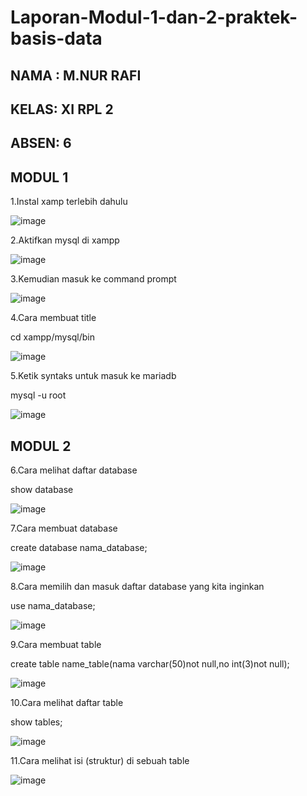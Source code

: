 # Laporan-Modul-1-dan-2-praktek-basis-data
## NAMA : M.NUR RAFI
## KELAS: XI RPL 2
## ABSEN: 6

## MODUL 1

1.Instal xamp terlebih dahulu

![image](https://user-images.githubusercontent.com/113566186/190336523-74046781-fa01-4d6c-ae30-e0c2e857ab75.png)

2.Aktifkan mysql di xampp

![image](https://user-images.githubusercontent.com/113566186/190336888-c84e9360-a026-4d6a-a0c8-f15b5be18f86.png)

3.Kemudian masuk ke command prompt

![image](https://user-images.githubusercontent.com/113566186/190337600-83ae4c2e-ebba-4bff-82c6-8d5a12e56a29.png)

4.Cara membuat title

cd xampp/mysql/bin

![image](https://user-images.githubusercontent.com/113566186/190338881-22f82c73-bd57-423b-bfdd-fcc0f554df56.png)

5.Ketik syntaks untuk masuk ke mariadb

mysql -u root

![image](https://user-images.githubusercontent.com/113566186/190339095-422aaeec-7ecf-4893-ad84-11dce419f184.png)

## MODUL 2

6.Cara melihat daftar database

show database

![image](https://user-images.githubusercontent.com/113566186/190339590-8fe247e7-ff6e-4365-bf69-5335a1c0d174.png)

7.Cara membuat database

create database nama_database;

![image](https://user-images.githubusercontent.com/113566186/190339680-ad9c2744-ce27-42f9-8cbc-adf24e5471ce.png)


8.Cara memilih dan masuk daftar database yang kita inginkan

use nama_database;

![image](https://user-images.githubusercontent.com/113566186/190339816-1abca111-1987-4b72-9ca0-9dd72cd0ae0e.png)


9.Cara membuat table

create table name_table(nama varchar(50)not null,no int(3)not null);

![image](https://user-images.githubusercontent.com/113566186/190339918-b829f018-e5ad-44e9-8c36-33a8dd2ad153.png)

10.Cara melihat daftar table

show tables;

![image](https://user-images.githubusercontent.com/113566186/190342124-a8a6388a-713c-402d-a7ec-dcf5fd778dd5.png)


11.Cara melihat isi (struktur) di sebuah table

![image](https://user-images.githubusercontent.com/113566186/190340088-4d3ca1d8-aa58-4f64-96d6-dcf730f597a7.png)
